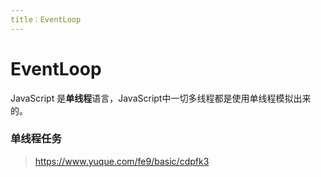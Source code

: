 ```yaml
---
title：EventLoop
---
```


# EventLoop

JavaScript 是**单线程**语言，JavaScript中一切多线程都是使用单线程模拟出来的。

### 单线程任务

> https://www.yuque.com/fe9/basic/cdpfk3

